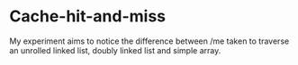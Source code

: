 # Cache-hit-and-miss

My experiment aims to notice the difference between /me taken to traverse an unrolled linked list, doubly linked list and simple array.
